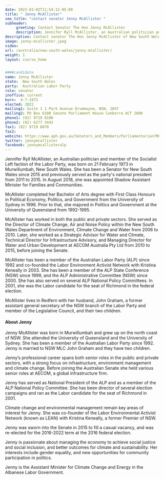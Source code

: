 ```yaml
---
date: 2023-03-02T11:54:12-05:00
title: " Jenny McAllister"
seo_title: "contact senator Jenny McAllister "
subheader:
     greeting: Contact Senator The Hon Jenny McAllister
     description: Jennifer Ryll McAllister, an Australian politician and member of the Socialist Left faction of the Labor Party, was born on 21 February 1973 in Murwillumbah, New South Wales.
description: Contact senator The Hon Jenny McAllister of New South Wales. Contact information for The Hon Jenny McAllister includes email address, phone number, and mailing address.
image: jenny-mcallister.jpeg
video:
url: /australia/new-south-wales/jenny-mcallister/
weight: 1
layout: course_home


####candidate
name: Jenny McAllister
state:	New South Wales
party:	Australian Labor Party
role: senator
inoffice: current
born:  4-7-1973
elected: 2022
mailing1: Suite 1 1 Park Avenue Drummoyne, NSW, 2047
mailing2: PO Box 6100 Senate Parliament House Canberra ACT 2600
phone1:	(02) 9719 8100
phone2: (02) 6277 3443
fax1: (02) 9719 8078
fax2:
website: https://www.aph.gov.au/Senators_and_Members/Parliamentarian?MPID=121628
twitter: jennymcallister
facebook: jennymcallisteralp
---
```


Jennifer Ryll McAllister, an Australian politician and member of the Socialist Left faction of the Labor Party, was born on 21 February 1973 in Murwillumbah, New South Wales. She has been a Senator for New South Wales since 2015 and previously served as the party's national president from 2011 to 2015. In August 2018, she was appointed Shadow Assistant Minister for Families and Communities.

McAllister completed her Bachelor of Arts degree with First Class Honours in Political Economy, Politics, and Government from the University of Sydney in 1996. Prior to that, she majored in Politics and Government at the University of Queensland from 1992-1995.

McAllister has worked in both the public and private sectors. She served as the Director of Climate Change, Air and Noise Policy within the New South Wales Department of Environment, Climate Change and Water from 2006 to 2010. Later, she worked as a Strategic Advisor for Water and Climate, Technical Director for Infrastructure Advisory, and Managing Director for Water and Urban Development at AECOM Australia Pty Ltd from 2010 to 2015, before joining the Senate.

McAllister has been a member of the Australian Labor Party (ALP) since 1992 and co-founded the Labor Environment Activist Network with Kristina Keneally in 2003. She has been a member of the ALP State Conference (NSW) since 1999, and the ALP Administrative Committee (NSW) since 2000. She has also served on several ALP National Policy Committees. In 2001, she was the Labor candidate for the seat of Richmond in the federal election.

McAllister lives in Redfern with her husband, John Graham, a former assistant general secretary of the NSW branch of the Labor Party and member of the Legislative Council, and their two children.

#### About Jenny
Jenny McAllister was born in Murwillumbah and grew up on the north coast of NSW. She attended the University of Queensland and the University of Sydney. She has been a member of the Australian Labor Party since 1992. Jenny is married to NSW MLC John Graham and they have two children.

Jenny’s professional career spans both senior roles in the public and private sectors, with a strong focus on infrastructure, environment management and climate change. Before joining the Australian Senate she held various senior roles at AECOM, a global infrastructure firm.

Jenny has served as National President of the ALP and as a member of the ALP National Policy Committee. She has been director of several election campaigns and ran as the Labor candidate for the seat of Richmond in 2001.

Climate change and environmental management remain key areas of interest for Jenny. She was co-founder of the Labor Environmental Activist Network (known as LEAN) with Kristina Keneally, a former Premier of NSW.

Jenny was sworn into the Senate in 2015 to fill a casual vacancy, and was re-elected for the 2016-2022 term at the 2016 federal election.

Jenny is passionate about managing the economy to achieve social justice and social inclusion, and better outcomes for climate and sustainability. Her interests include gender equality, and new opportunities for community participation in politics.

Jenny is the Assistant Minister for Climate Change and Energy in the Albanese Labor Government.